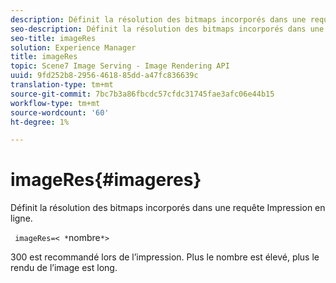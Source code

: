 ```yaml
---
description: Définit la résolution des bitmaps incorporés dans une requête Impression en ligne.
seo-description: Définit la résolution des bitmaps incorporés dans une requête Impression en ligne.
seo-title: imageRes
solution: Experience Manager
title: imageRes
topic: Scene7 Image Serving - Image Rendering API
uuid: 9fd252b8-2956-4618-85dd-a47fc836639c
translation-type: tm+mt
source-git-commit: 7bc7b3a86fbcdc57cfdc31745fae3afc06e44b15
workflow-type: tm+mt
source-wordcount: '60'
ht-degree: 1%

---
```



# imageRes{#imageres}

Définit la résolution des bitmaps incorporés dans une requête Impression en ligne.

` imageRes=< *`nombre`*>`

300 est recommandé lors de l’impression. Plus le nombre est élevé, plus le rendu de l’image est long.
